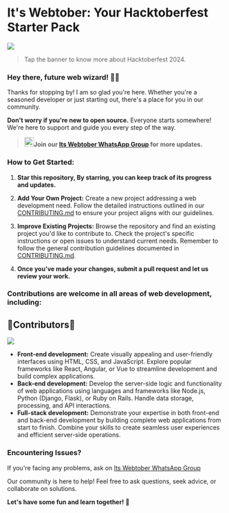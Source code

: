 # **It's Webtober: Your Hacktoberfest Starter Pack**

<a href="https://hacktoberfest.com/" ><img src="https://hacktoberfest.com/_next/static/media/logo-hacktoberfest-11--footer.cc639da3.svg" ></a>

> Tap the banner to know more about Hacktoberfest 2024.


### Hey there, future web wizard! 🧙‍♂️

Thanks for stopping by! I am so glad you're here. Whether you're a seasoned developer or just starting out, there's a place for you in our community.

**Don't worry if you're new to open source.** Everyone starts somewhere! We're here to support and guide you every step of the way. 

>  <a href="https://chat.whatsapp.com/HfqDn52yy6l8T2d6fL0hKU" ></a><img src="https://logos-world.net/wp-content/uploads/2020/05/Logo-WhatsApp.png" width="22px" >**Join our [Its Webtober WhatsApp Group](https://chat.whatsapp.com/HfqDn52yy6l8T2d6fL0hKU) for more updates.**</a>

### **How to Get Started:**

1. **Star this repository, By starring, you can keep track of its progress and updates.**
   
2. **Add Your Own Project:** Create a new project addressing a web development need. Follow the detailed instructions outlined in our [CONTRIBUTING.md](CONTRIBUTING.md) to ensure your project aligns with our guidelines.

3. **Improve Existing Projects:**  Browse the repository and find an existing project you'd like to contribute to. Check the project's specific instructions or open issues to understand current needs. Remember to follow the general contribution guidelines documented in [CONTRIBUTING.md](CONTRIBUTING.md).

4. **Once you've made your changes, submit a pull request and let us review your work.**

### **Contributions are welcome in all areas of web development, including:**

## 📢Contributors📢<br>

<a href="https://github.com/sudo-parnab/Its-webtober/graphs/contributors"> 
<img src="https://contrib.rocks/image?repo=sudo-parnab/Its-webtober" /> </a>

  * **Front-end development:** Create visually appealing and user-friendly interfaces using HTML, CSS, and JavaScript. Explore popular frameworks like React, Angular, or Vue to streamline development and build complex applications.
  * **Back-end development:** Develop the server-side logic and functionality of web applications using languages and frameworks like Node.js, Python (Django, Flask), or Ruby on Rails. Handle data storage, processing, and API interactions.
  * **Full-stack development:** Demonstrate your expertise in both front-end and back-end development by building complete web applications from start to finish. Combine your skills to create seamless user experiences and efficient server-side operations.

### **Encountering Issues?**

If you're facing any problems, ask on [Its Webtober WhatsApp Group](https://chat.whatsapp.com/HfqDn52yy6l8T2d6fL0hKU)

Our community is here to help! Feel free to ask questions, seek advice, or collaborate on solutions.

**Let's have some fun and learn together!** 🎉
